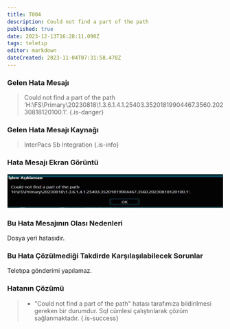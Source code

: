```yaml
---
title: T004
description: Could not find a part of the path
published: true
date: 2023-12-13T16:28:11.090Z
tags: teletıp
editor: markdown
dateCreated: 2023-11-04T07:31:58.478Z
---
```


### Gelen Hata Mesajı 

> Could not find a part of the path               ‘H:\FS\Primary\20230818\1.3.6.1.4.1.25403.35201819904467.3560.20230818120100.1’.
{.is-danger}


### Gelen Hata Mesajı Kaynağı
> InterPacs Sb Integration
{.is-info}


### Hata Mesajı Ekran Görüntü

![t004.png](/hatagoruntu/t004.png)

### Bu Hata Mesajının Olası Nedenleri 

Dosya yeri hatasıdır.

### Bu Hata Çözülmediği Takdirde Karşılaşılabilecek Sorunlar

Teletıpa gönderimi yapılamaz.

### Hatanın Çözümü
> 
> - "Could not find a part of the path" hatası tarafımıza bildirilmesi gereken bir durumdur. Sql cümlesi çalıştırılarak çözüm sağlanmaktadır.
{.is-success}


